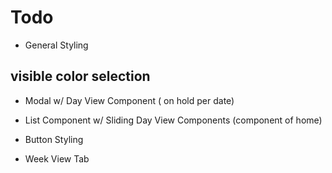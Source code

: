 # Todo

- General Styling
## visible color selection 
- Modal w/ Day View Component ( on hold per date)
- List Component w/ Sliding Day View Components (component of home)
- Button Styling


- Week View Tab


